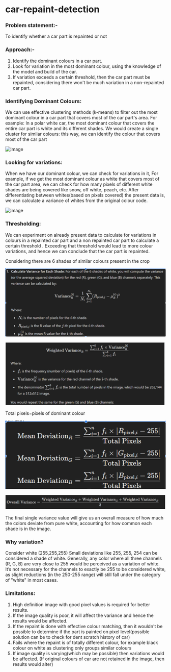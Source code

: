 # car-repaint-detection

### Problem statement:-
To identify whether a car part is repainted or not

### Approach:-
1. Identify the dominant colours in a car part.
2. Look for variation in the most dominant colour, using the knowledge of the model and build of the car.
3. If variation exceeds a certain threshold, then the car part must be repainted, considering there won't be much variation in a non-repainted car part.

### Identifying Dominant Colours:
We can use effective clustering methods (k-means) to filter out the most dominant colour in a car part that covers most of the car part's area. For example: In a polar white car, the most dominant colour that covers the entire car part is white and its different shades.
We would create a single cluster for similar colours: this way, we can identify the colour that covers most of the car part

![image](https://github.com/user-attachments/assets/d4fd5440-cb2c-474d-9b0c-3ad87dbba9cf)

### Looking for variations:
When we have our dominant colour, we can check for variations in it, 
For example, if we get the most dominant colour as white that covers most of the car part area, we can check for how many pixels of different white shades are being covered like snow, off white, peach, etc.
After differentiating between whites(based on pixels covered) the present data is, we can calculate a variance of whites from the original colour code. 

![image](https://github.com/user-attachments/assets/14908420-b39a-4476-acd8-57b7c722423c)

### Thresholding:
We can experiment on already present data to calculate for variations in colours in a repainted car part and a non repainted car part to calculate a certain threshold . 
Exceeding that threshold would lead to more colour variations, and hence we can conclude that the car part is repainted.

Considering there are 6 shades of similar colours present in the crop

![image](images/image.png)

![image](images/image-1.png)

Total pixels=pixels of dominant colour

![image](images/image-2.png)

![image](images/image-3.png)

The final single variance value will give us an overall measure of how much the colors deviate from pure white, accounting for how common each shade is in the image.

### Why variation?
Consider white (255,255,255)
Small deviations like 255, 255, 254 can be considered a shade of white. Generally, any color where all three channels (R, G, B) are very close to 255 would be perceived as a variation of white. It’s not necessary for the channels to exactly be 255 to be considered white, as slight reductions (in the 250-255 range) will still fall under the category of "white" in most cases.

### Limitations:  
1. High definition image with good pixel values is required for better results.
2. If the image quality is poor, it will affect the variance and hence the results would be affected.
3. If the repaint is done with effective colour matching, then it wouldn't be possible to determine if the part is painted on pixel level(possible solution can be to check for dent scratch history of car) 
4. Fails where the repaint is of totally different colour, for example black colour on white as clustering only groups similar colours
5. If image quality is varying(which may be possible) then variations would be affected. (If original colours of car are not retained in the image, then results would alter)
